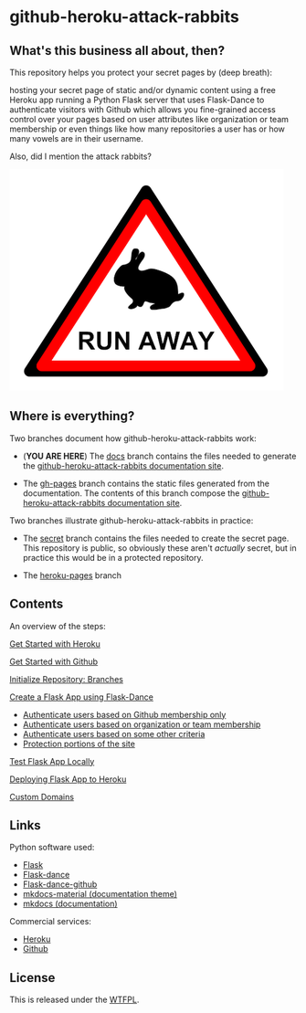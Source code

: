 # github-heroku-attack-rabbits

## What's this business all about, then?

This repository helps you protect your secret pages by (deep breath):

hosting your secret page of static and/or dynamic content using a free Heroku app 
running a Python Flask server that uses Flask-Dance to authenticate visitors 
with Github which allows you fine-grained access control over your pages based on
user attributes like organization or team membership or even things like how many
repositories a user has or how many vowels are in their username. 

Also, did I mention the attack rabbits?

![warning: attack rabbits ahead](img/warning.png)


## Where is everything?

Two branches document how github-heroku-attack-rabbits work:

* (**YOU ARE HERE**) The [docs](https://git.charlesreid1.com/charlesreid1/github-heroku-attack-rabbits/src/branch/docs) branch 
    contains the files needed to generate the 
    [github-heroku-attack-rabbits documentation site](https://pages.charlesreid1.com/github-heroku-attack-rabbits).

* The [gh-pages](https://git.charlesreid1.com/charlesreid1/github-heroku-attack-rabbits/src/branch/gh-pages) branch
    contains the static files generated from the documentation.
    The contents of this branch compose the 
    [github-heroku-attack-rabbits documentation site](https://pages.charlesreid1.com/github-heroku-attack-rabbits).

Two branches illustrate github-heroku-attack-rabbits in practice:

* The [secret](https://git.charlesreid1.com/charlesreid1/github-heroku-attack-rabbits/src/branch/secret) branch contains the files needed to create the secret page. 
    This repository is public, so obviously these aren't *actually* secret,
    but in practice this would be in a protected repository.

* The [heroku-pages](https://git.charlesreid1.com/charlesreid1/github-heroku-attack-rabbits/src/branch/heroku-pages) branch


## Contents

An overview of the steps:

[Get Started with Heroku](heroku.md)

[Get Started with Github](github.md)

[Initialize Repository: Branches](repo.md)

[Create a Flask App using Flask-Dance](flask.md)

* [Authenticate users based on Github membership only](flask_auth_github.md)
* [Authenticate users based on organization or team membership](flask_auth_org.md)
* [Authenticate users based on some other criteria](flask_auth_other.md)
* [Protection portions of the site](flask_auth_portions.md)

[Test Flask App Locally](flask_local.md)

[Deploying Flask App to Heroku](flask_heroku.md)

[Custom Domains](custom_domains.md)


## Links

Python software used:

* [Flask](http://flask.pocoo.org/)
* [Flask-dance](https://github.com/singingwolfboy/flask-dance)
* [Flask-dance-github](https://github.com/singingwolfboy/flask-dance-github)
* [mkdocs-material (documentation theme)](https://github.com/squidfunk/mkdocs-material)
* [mkdocs (documentation)](http://www.mkdocs.org/)

Commercial services:

* [Heroku](https://heroku.com)
* [Github](https://github.com)


## License

This is released under the [WTFPL](LICENSE).

